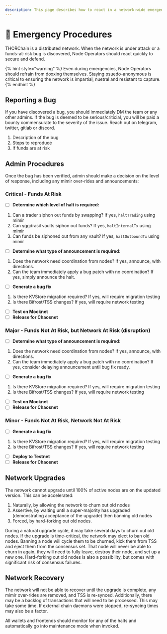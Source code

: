 ```yaml
---
description: This page describes how to react in a network-wide emergency (funds-at-risk).
---
```


# 🛑 Emergency Procedures

THORChain is a distributed network. When the network is under attack or a funds-at-risk bug is discovered, Node Operators should react quickly to secure and defend. 

{% hint style="warning" %}
Even during emergencies, Node Operators should refrain from doxxing themselves. Staying psuedo-anonymous is critical to ensuring the network is impartial, nuetral and resistant to capture. 
{% endhint %}

## Reporting a Bug

If you have discovered a bug, you should immediately DM the team or any other admins. If the bug is deemed to be serious/criticial, you will be paid a bounty commensurate to the severity of the issue. Reach out on telegram, twitter, gitlab or discord.

1. Description of the bug
2. Steps to reproduce
3. If funds are at risk

## Admin Procedures

Once the bug has been verified, admin should make a decision on the level of response, including any mimir over-rides and announcements:

### Critical - Funds At Risk

* [ ] **Determine which level of halt is required:**

1. Can a trader siphon out funds by swapping? If yes, `haltTrading` using mimir
2. Can yggdrasil vaults siphon out funds? If yes, `haltInternalTx` using mimir
3. Can funds be siphoned out from any vault? If yes, `haltOutboundTx` using mimir

* [ ] **Determine what type of announcement is required**:

1. Does the network need coordination from nodes? If yes, announce, with directions.
2. Can the team immediately apply a bug patch with no coordination? If yes, simply announce the halt. 

* [ ] **Generate a bug fix**

1. Is there KVStore migration required? If yes, will require migration testing
2. Is there Bifrost/TSS changes? If yes, will require network testing

* [ ] **Test on Mocknet**
* [ ] **Release for Chaosnet**

### Major - Funds Not At Risk, but Network At Risk \(disruption\)

* [ ] **Determine what type of announcement is required**:

1. Does the network need coordination from nodes? If yes, announce, with directions.
2. Can the team immediately apply a bug patch with no coordination? If yes, consider delaying announcement until bug fix ready.

* [ ] **Generate a bug fix**

1. Is there KVStore migration required? If yes, will require migration testing
2. Is there Bifrost/TSS changes? If yes, will require network testing

* [ ] **Test on Mocknet**
* [ ] **Release for Chaosnet**

### Minor - Funds Not At Risk, Network Not At Risk

* [ ] **Generate a bug fix**

1. Is there KVStore migration required? If yes, will require migration testing
2. Is there Bifrost/TSS changes? If yes, will require network testing

* [ ] **Deploy to Testnet**
* [ ] **Release for Chaosnet**

## Network Upgrades

The network cannot upgrade until 100% of active nodes are on the updated version. This can be accelerated:

1. Naturally, by allowing the network to churn out old nodes
2. Assertive, by waiting until a super-majority has upgraded \(demonstrating acceptance of the upgrade\) then banning old nodes 
3. Forced, by hard-forking out old nodes.

During a natural upgrade cycle, it may take several days to churn out old nodes. If the upgrade is time-critical, the network may elect to ban old nodes. Banning a node will cycle them to be churned, kick them from TSS and eject them from the consensus set. That node will never be able to churn in again, they will need to fully leave, destroy their node, and set up a new one. Hard-forking out old nodes is also a possibility, but comes with significant risk of consensus failures. 

## Network Recovery

The network will not be able to recover until the upgrade is complete, any mimir over-rides are removed, and TSS is re-synced. Additionally, there may be a backlog of transactions that will need to be processed. This may take some time. If external chain daemons were stopped, re-syncing times may also be a factor. 

All wallets and frontends should monitor for any of the halts and automatically go into maintenance mode when invoked. 

